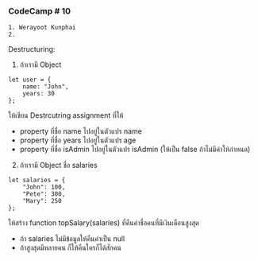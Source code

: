 ### CodeCamp # 10
    1. Werayoot Kunphai
    2. 
        
Destructuring:

1. ถ้าเรามี Object
```
let user = {
    name: "John",
    years: 30
};
```
ให้เขียน Destrcutring assignment ที่ให้
- property ที่ชื่อ name ไปอยู่ในตัวแปร name
- property ที่ชื่อ years ไปอยู่ในตัวแปร age
- property ที่ชื่อ isAdmin ไปอยู่ในตัวแปร isAdmin (ให้เป็น false ถ้าไม่มีค่าให้กำหนด)

2. ถ้าเรามี Object ชื่อ salaries
```
let salaries = {
    "John": 100,
    "Pete": 300,
    "Mary": 250
};
```
ให้สร้าง function topSalary(salaries) ที่คืนค่าชื่อคนที่มีเงินเดือนสูงสุด
- ถ้า salaries ไม่มีข้อมูลให้คืนค่าเป็น null
- ถ้าสูงสุดมีหลายคน ก็ให้คืนใครก็ได้สักคน
